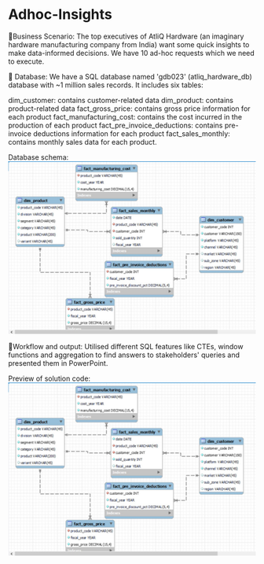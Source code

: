 # Adhoc-Insights
🌟Business Scenario: The top executives of AtliQ Hardware (an imaginary hardware manufacturing company from India) want some quick insights to make data-informed decisions. We have 10 ad-hoc requests which we need to execute.

🌟 Database: We have a SQL database named 'gdb023' (atliq_hardware_db) database with ~1 million sales records. It includes six tables:

dim_customer: contains customer-related data
dim_product: contains product-related data
fact_gross_price: contains gross price information for each product
fact_manufacturing_cost: contains the cost incurred in the production of each product
fact_pre_invoice_deductions: contains pre-invoice deductions information for each product
fact_sales_monthly: contains monthly sales data for each product.

Database schema:
![image alt](https://github.com/Adityya55/Adhoc-Insights/blob/5736160f870989285c91a60448a35412cbfff20a/Database_schema.jpg)

🌟Workflow and output: Utilised different SQL features like CTEs, window functions and aggregation to find answers to stakeholders' queries and presented them in PowerPoint.

Preview of solution code:
![image alt](https://github.com/Adityya55/Adhoc-Insights/blob/5736160f870989285c91a60448a35412cbfff20a/Database_schema.jpg)

